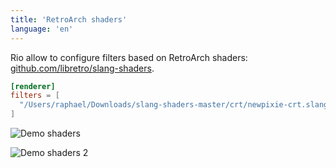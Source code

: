 ```yaml
---
title: 'RetroArch shaders'
language: 'en'
---
```


Rio allow to configure filters based on RetroArch shaders: [github.com/libretro/slang-shaders](https://github.com/libretro/slang-shaders).

```toml
[renderer]
filters = [
  "/Users/raphael/Downloads/slang-shaders-master/crt/newpixie-crt.slangp"
]
```

![Demo shaders](/assets/features/demo-retroarch-1.png)

![Demo shaders 2](/assets/features/demo-retroarch-2.png)

